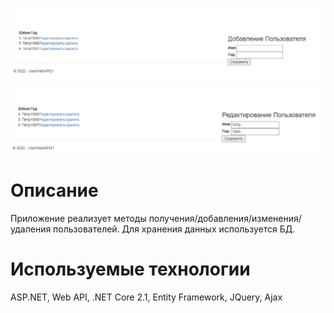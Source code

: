 ﻿![image](https://github.com/Mark65537/UserWebAPI21/blob/master/Screenshots/image1.png)
![image](https://github.com/Mark65537/UserWebAPI21/blob/master/Screenshots/image2.png)
# Описание
Приложение реализует методы 
получения/добавления/изменения/удаления пользователей. 
Для хранения данных используется БД.

# Используемые технологии
ASP.NET, Web API, .NET Core 2.1,
Entity Framework, JQuery, Ajax